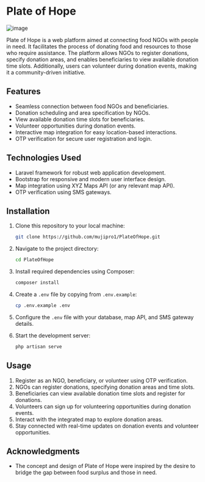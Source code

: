 # Plate of Hope

![image](https://github.com/mujipro1/PlateOfHope/assets/116620251/8ee84e43-c7eb-4d81-9fd4-c8f484ed0c5a)

Plate of Hope is a web platform aimed at connecting food NGOs with people in need. It facilitates the process of donating food and resources to those who require assistance. The platform allows NGOs to register donations, specify donation areas, and enables beneficiaries to view available donation time slots. Additionally, users can volunteer during donation events, making it a community-driven initiative.


## Features

- Seamless connection between food NGOs and beneficiaries.
- Donation scheduling and area specification by NGOs.
- View available donation time slots for beneficiaries.
- Volunteer opportunities during donation events.
- Interactive map integration for easy location-based interactions.
- OTP verification for secure user registration and login.

## Technologies Used

- Laravel framework for robust web application development.
- Bootstrap for responsive and modern user interface design.
- Map integration using XYZ Maps API (or any relevant map API).
- OTP verification using SMS gateways.

## Installation

1. Clone this repository to your local machine:

   ```sh
   git clone https://github.com/mujipro1/PlateOfHope.git
   ```

2. Navigate to the project directory:

   ```sh
   cd PlateOfHope
   ```

3. Install required dependencies using Composer:

   ```sh
   composer install
   ```

4. Create a `.env` file by copying from `.env.example`:

   ```sh
   cp .env.example .env
   ```

5. Configure the `.env` file with your database, map API, and SMS gateway details.


6. Start the development server:

   ```sh
   php artisan serve
   ```

## Usage

1. Register as an NGO, beneficiary, or volunteer using OTP verification.
2. NGOs can register donations, specifying donation areas and time slots.
3. Beneficiaries can view available donation time slots and register for donations.
4. Volunteers can sign up for volunteering opportunities during donation events.
5. Interact with the integrated map to explore donation areas.
6. Stay connected with real-time updates on donation events and volunteer opportunities.

## Acknowledgments

- The concept and design of Plate of Hope were inspired by the desire to bridge the gap between food surplus and those in need.
